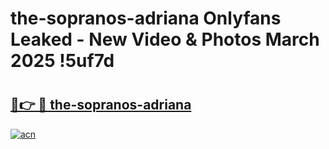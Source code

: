 # the-sopranos-adriana Onlyfans Leaked - New Video & Photos March 2025 !5uf7d

# <h2><a href="https://umir13.iuczelnia.edu.pl?title=the-sopranos-adriana&ref=5uf7d">🔗👉 🔴 the-sopranos-adriana</a></h2>

[![acn](https://github.com/user-attachments/assets/0f9c940e-d8b0-45ae-aac7-cd30a18b3e1c)](https://umir13.iuczelnia.edu.pl?title=the-sopranos-adriana&ref=5uf7d)

